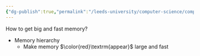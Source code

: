 ```yaml
---
{"dg-publish":true,"permalink":"/leeds-university/computer-science/compulsory-modules/computer-architecture/section-10-cache-memory/definitions/magic-memory/","tags":["Definition"]}
---
```



How to get big and fast memory?
- Memory hierarchy
	- Make memory $\color{red}\textrm{appear}$ large and fast
